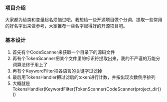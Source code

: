 ### 项目介绍

大家都为给类和变量起名烦恼过吧，我想给一些开源项目做个分词，提取一些常用的好名字出来做参考，大家推荐一些名字起得好的开源项目吧。

### 基本设计
1. 首先有个CodeScanner来获取一个目录下的源码文件
1. 再有个TokenScanner把某个文件里的标识符提取出来，我的不严谨的万能分词算法终于用上了
1. 再有个KeywordFilter把各语言的关键字过滤掉
1. 最后用TokensHandler把过滤后的token进行计数，并按出现次数倒序排列
1. 大概就是TokensHandler(KeywordFilter(TokenScanner(CodeScanner(project_dir))))
